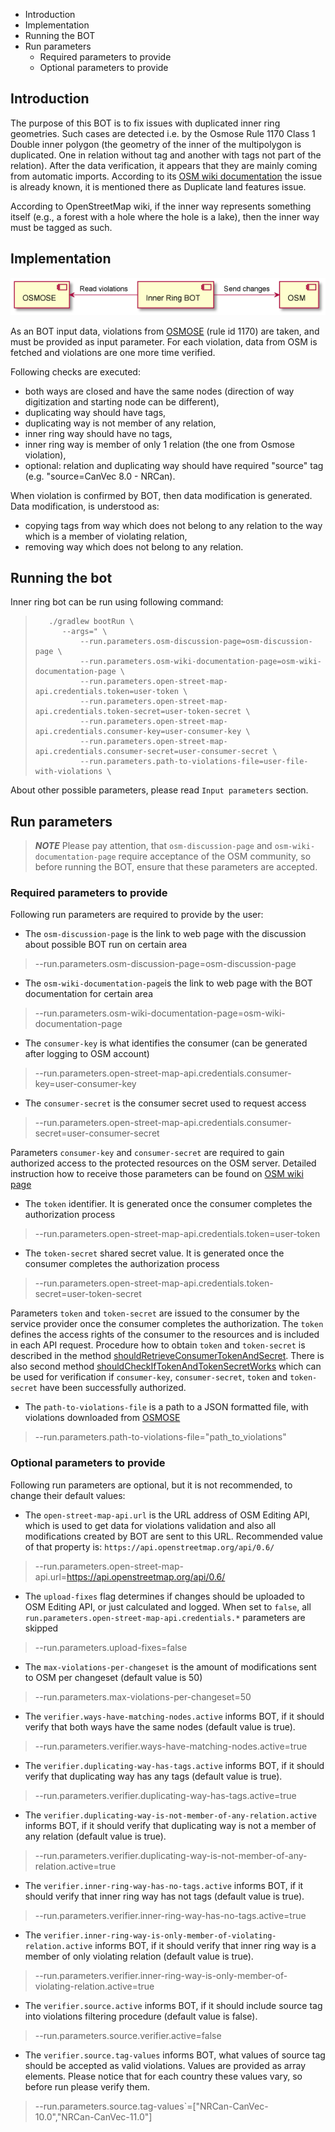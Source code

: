 * Introduction
* Implementation
* Running the BOT
* Run parameters
  * Required parameters to provide
  * Optional parameters to provide


## Introduction
The purpose of this BOT is to fix issues with duplicated inner ring geometries. Such cases are detected i.e. by the Osmose Rule 1170 Class 1 Double inner 
polygon (the geometry of the inner of the multipolygon is duplicated. One in relation without tag and another with tags not part of the relation). After the 
data verification, it appears that they are mainly coming from automatic imports. According to its 
[OSM wiki documentation](https://wiki.openstreetmap.org/wiki/CanVec#Issues_found_in_OSM) the issue is already known, it is mentioned there as Duplicate land features issue.

According to OpenStreetMap wiki, if the inner way represents something itself (e.g., a forest with a hole where the hole is a lake), 
then the inner way must be tagged as such.


## Implementation
![flow](./documentation/flow.png)

As an BOT input data, violations from [OSMOSE](http://osmose.openstreetmap.fr/en/issues/open?country=canada_alberta&item=1170&source=&class=1&username=&bbox=) (rule id 1170) are taken, and must be provided as input parameter. For each violation, data from OSM is fetched 
and violations are one more time verified.

Following checks are executed:
* both ways are closed and have the same nodes (direction of way digitization and starting node can be different),
* duplicating way should have tags,
* duplicating way is not member of any relation,
* inner ring way should have no tags,
* inner ring way is member of only 1 relation (the one from Osmose violation),
* optional: relation and duplicating way should have required "source" tag (e.g. "source=CanVec 8.0 - NRCan).

When violation is confirmed by BOT, then data modification is generated. Data modification, is understood as:
* copying tags from way which does not belong to any relation to the way which is a member of violating relation,
* removing way which does not belong to any relation.

## Running the bot
Inner ring bot can be run using following command:
>        ./gradlew bootRun \
>           --args=" \
>               --run.parameters.osm-discussion-page=osm-discussion-page \
>               --run.parameters.osm-wiki-documentation-page=osm-wiki-documentation-page \
>               --run.parameters.open-street-map-api.credentials.token=user-token \
>               --run.parameters.open-street-map-api.credentials.token-secret=user-token-secret \
>               --run.parameters.open-street-map-api.credentials.consumer-key=user-consumer-key \
>               --run.parameters.open-street-map-api.credentials.consumer-secret=user-consumer-secret \
>               --run.parameters.path-to-violations-file=user-file-with-violations \

About other possible parameters, please read `Input parameters` section.

## Run parameters

> **_NOTE_** Please pay attention, that `osm-discussion-page` and `osm-wiki-documentation-page` require acceptance of the OSM community, so before running the BOT, ensure that these parameters are accepted.

### Required parameters to provide
Following run parameters are required to provide by the user:
* The `osm-discussion-page` is the link to web page with the discussion about possible BOT run on certain area
>   --run.parameters.osm-discussion-page=osm-discussion-page

* The `osm-wiki-documentation-page`is the link to web page with the BOT documentation for certain area
>   --run.parameters.osm-wiki-documentation-page=osm-wiki-documentation-page

* The `consumer-key` is what identifies the consumer (can be generated after logging to OSM account)
>   --run.parameters.open-street-map-api.credentials.consumer-key=user-consumer-key
 
* The `consumer-secret` is the consumer secret used to request access
>   --run.parameters.open-street-map-api.credentials.consumer-secret=user-consumer-secret

Parameters `consumer-key` and `consumer-secret` are required to gain authorized access to the protected resources on the OSM server. 
Detailed instruction how to receive those parameters can be found on [OSM wiki page](https://wiki.openstreetmap.org/wiki/OAuth#OAuth_1.0a)

* The `token` identifier. It is generated once the consumer completes the authorization process
>   --run.parameters.open-street-map-api.credentials.token=user-token

* The `token-secret` shared secret value. It is generated once the consumer completes the authorization process
>   --run.parameters.open-street-map-api.credentials.token-secret=user-token-secret

Parameters `token` and `token-secret` are issued to the consumer by the service provider once the consumer completes the authorization. 
The `token` defines the access rights of the consumer to the resources and is included in each API request.
Procedure how to obtain `token` and `token-secret` is described in the method [shouldRetrieveConsumerTokenAndSecret](src/test/java/osm/bots/rings/inner/duplicates/utils/UserAuthorizationTest.java).
There is also second method [shouldCheckIfTokenAndTokenSecretWorks](src/test/java/osm/bots/rings/inner/duplicates/utils/UserAuthorizationTest.java) which can be used 
for verification if `consumer-key`, `consumer-secret`, `token` and `token-secret` have been successfully authorized.

* The `path-to-violations-file` is a path to a JSON formatted file, with violations downloaded from 
  [OSMOSE](http://osmose.openstreetmap.fr/en/issues/open?country=canada_alberta&item=1170&source=&class=1&username=&bbox=)
>   --run.parameters.path-to-violations-file="path_to_violations"
> 
### Optional parameters to provide
Following run parameters are optional, but it is not recommended, to change their default values:

* The `open-street-map-api.url` is the URL address of OSM Editing API, which is used to get data for violations validation and also all modifications created 
  by BOT are sent to this URL. Recommended value of that property is: `https://api.openstreetmap.org/api/0.6/`
>   --run.parameters.open-street-map-api.url=https://api.openstreetmap.org/api/0.6/

* The `upload-fixes` flag determines if changes should be uploaded to OSM Editing API, or just calculated and logged.
  When set to `false`, all `run.parameters.open-street-map-api.credentials.*` parameters are skipped
>   --run.parameters.upload-fixes=false

* The `max-violations-per-changeset` is the amount of modifications sent to OSM per changeset (default value is 50)
>   --run.parameters.max-violations-per-changeset=50  

* The `verifier.ways-have-matching-nodes.active` informs BOT, if it should verify that both ways have the same nodes (default value is true).
>   --run.parameters.verifier.ways-have-matching-nodes.active=true

* The `verifier.duplicating-way-has-tags.active` informs BOT, if it should verify that duplicating way has any tags (default value is true).
>   --run.parameters.verifier.duplicating-way-has-tags.active=true

* The `verifier.duplicating-way-is-not-member-of-any-relation.active` informs BOT, if it should verify that duplicating way is not a member of any relation 
  (default value is true).
>   --run.parameters.verifier.duplicating-way-is-not-member-of-any-relation.active=true

* The `verifier.inner-ring-way-has-no-tags.active` informs BOT, if it should verify that inner ring way has not tags (default value is true).
>   --run.parameters.verifier.inner-ring-way-has-no-tags.active=true

* The `verifier.inner-ring-way-is-only-member-of-violating-relation.active` informs BOT, if it should verify that inner ring way is a member of only violating 
  relation (default value is true).
>   --run.parameters.verifier.inner-ring-way-is-only-member-of-violating-relation.active=true

* The `verifier.source.active` informs BOT, if it should include source tag into violations filtering procedure (default value is false).
>   --run.parameters.source.verifier.active=false

* The `verifier.source.tag-values` informs BOT, what values of source tag should be accepted as valid violations. Values are provided as array elements. Please notice that for each country these values vary, so before run please verify them.
>   --run.parameters.source.tag-values`=["NRCan-CanVec-10.0","NRCan-CanVec-11.0"]
